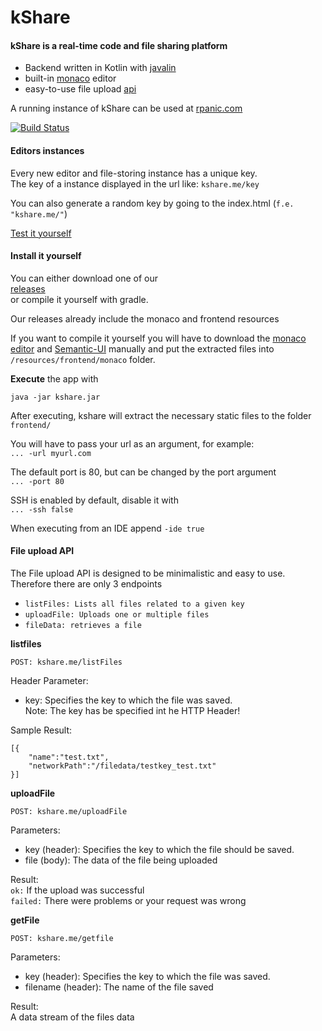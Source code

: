 # kShare

#### kShare is a real-time code and file sharing platform

- Backend written in Kotlin with [javalin](javalin.io)
- built-in [monaco](https://microsoft.github.io/monaco-editor/) editor
- easy-to-use file upload [api](https://github.com/rpanic/kshare/wiki/File-Upload-API-Documentation)

A running instance of kShare can be used at [rpanic.com](https://rpanic.com)

[![Build Status](https://drone.rpanic.com/api/badges/rpanic/kshare/status.svg)](https://drone.rpanic.com/rpanic/kshare)

#### Editors instances

Every new editor and file-storing instance has a unique key. \
The key of a instance displayed in the url like: `kshare.me/key` 

You can also generate a random key by going to the index.html (`f.e. "kshare.me/"`)

[Test it yourself](rpanic.com)

#### Install it yourself

You can either download one of our \
[releases](https://github.com/rpanic/kshare/releases) \
or compile it yourself with gradle.

Our releases already include the monaco and frontend resources

If you want to compile it yourself you will have to download the [monaco editor](https://microsoft.github.io/monaco-editor/) and [Semantic-UI](https://semantic-ui.com/) manually and put the extracted files into `/resources/frontend/monaco` folder.

**Execute** the app with

`java -jar kshare.jar`
    
After executing, kshare will extract the necessary static files to the folder `frontend/`

You will have to pass your url as an argument, for example:\
`... -url myurl.com`
    
The default port is 80, but can be changed by the port argument\
`... -port 80`

SSH is enabled by default, disable it with\
`... -ssh false`

When executing from an IDE append `-ide true`

#### File upload API

The File upload API is designed to be minimalistic and easy to use. \
Therefore there are only 3 endpoints

- `listFiles: Lists all files related to a given key`
- `uploadFile: Uploads one or multiple files`
- `fileData: retrieves a file`

**listfiles**

`POST: kshare.me/listFiles`

Header Parameter: 
- key: Specifies the key to which the file was saved. \
Note: The key has be specified int he HTTP Header!

Sample Result: 
```
[{
    "name":"test.txt",
    "networkPath":"/filedata/testkey_test.txt"
}]
```

**uploadFile**

`POST: kshare.me/uploadFile`

Parameters: 
- key (header): Specifies the key to which the file should be saved.
- file (body): The data of the file being uploaded 

Result: \
`ok:` If the upload was successful \
`failed:` There were problems or your request was wrong

**getFile**

`POST: kshare.me/getfile`

Parameters:
- key (header): Specifies the key to which the file was saved.
- filename (header): The name of the file saved

Result: \
A data stream of the files data

